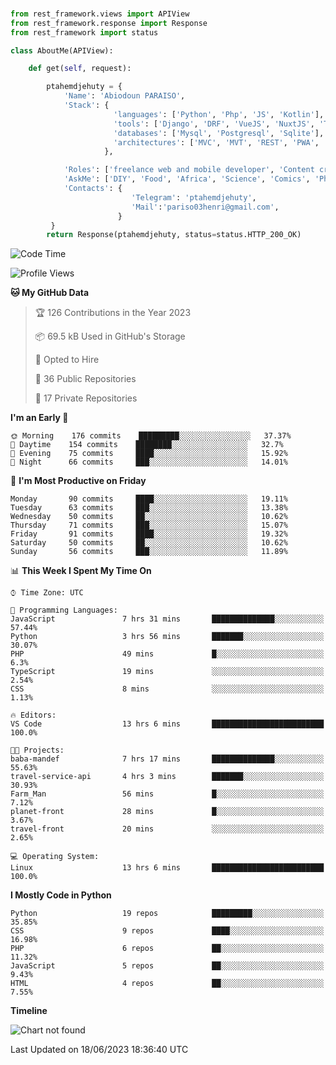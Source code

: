 ###
```python
from rest_framework.views import APIView
from rest_framework.response import Response
from rest_framework import status

class AboutMe(APIView):

    def get(self, request):

        ptahemdjehuty = {
            'Name': 'Abiodoun PARAISO',
            'Stack': {
                       'languages': ['Python', 'Php', 'JS', 'Kotlin'],
                       'tools': ['Django', 'DRF', 'VueJS', 'NuxtJS', 'Threejs' 'React', 'Kotlin', 'Electron'],
                       'databases': ['Mysql', 'Postgresql', 'Sqlite'],
                       'architectures': ['MVC', 'MVT', 'REST', 'PWA', 'SPA', 'MicroServices']
                     },

            'Roles': ['freelance web and mobile developer', 'Content creator', 'Teacher', 'Mentor'],
            'AskMe': ['DIY', 'Food', 'Africa', 'Science', 'Comics', 'Photography', 'Tech', 'Programming'],
            'Contacts': {
                           'Telegram': 'ptahemdjehuty',
                           'Mail':'pariso03henri@gmail.com',
                        }
         }
        return Response(ptahemdjehuty, status=status.HTTP_200_OK)

```                    

<!--START_SECTION:waka-->
![Code Time](http://img.shields.io/badge/Code%20Time-626%20hrs%2028%20mins-blue)

![Profile Views](http://img.shields.io/badge/Profile%20Views-0-blue)

**🐱 My GitHub Data** 

> 🏆 126 Contributions in the Year 2023
 > 
> 📦 69.5 kB Used in GitHub's Storage 
 > 
> 💼 Opted to Hire
 > 
> 📜 36 Public Repositories 
 > 
> 🔑 17 Private Repositories  
 > 
**I'm an Early 🐤** 

```text
🌞 Morning    176 commits    █████████░░░░░░░░░░░░░░░░   37.37% 
🌆 Daytime    154 commits    ████████░░░░░░░░░░░░░░░░░   32.7% 
🌃 Evening    75 commits     ████░░░░░░░░░░░░░░░░░░░░░   15.92% 
🌙 Night      66 commits     ███░░░░░░░░░░░░░░░░░░░░░░   14.01%

```
📅 **I'm Most Productive on Friday** 

```text
Monday       90 commits     ████░░░░░░░░░░░░░░░░░░░░░   19.11% 
Tuesday      63 commits     ███░░░░░░░░░░░░░░░░░░░░░░   13.38% 
Wednesday    50 commits     ██░░░░░░░░░░░░░░░░░░░░░░░   10.62% 
Thursday     71 commits     ███░░░░░░░░░░░░░░░░░░░░░░   15.07% 
Friday       91 commits     ████░░░░░░░░░░░░░░░░░░░░░   19.32% 
Saturday     50 commits     ██░░░░░░░░░░░░░░░░░░░░░░░   10.62% 
Sunday       56 commits     ███░░░░░░░░░░░░░░░░░░░░░░   11.89%

```


📊 **This Week I Spent My Time On** 

```text
⌚︎ Time Zone: UTC

💬 Programming Languages: 
JavaScript               7 hrs 31 mins       ██████████████░░░░░░░░░░░   57.44% 
Python                   3 hrs 56 mins       ███████░░░░░░░░░░░░░░░░░░   30.07% 
PHP                      49 mins             █░░░░░░░░░░░░░░░░░░░░░░░░   6.3% 
TypeScript               19 mins             ░░░░░░░░░░░░░░░░░░░░░░░░░   2.54% 
CSS                      8 mins              ░░░░░░░░░░░░░░░░░░░░░░░░░   1.13%

🔥 Editors: 
VS Code                  13 hrs 6 mins       █████████████████████████   100.0%

🐱‍💻 Projects: 
baba-mandef              7 hrs 17 mins       ██████████████░░░░░░░░░░░   55.63% 
travel-service-api       4 hrs 3 mins        ███████░░░░░░░░░░░░░░░░░░   30.93% 
Farm_Man                 56 mins             █░░░░░░░░░░░░░░░░░░░░░░░░   7.12% 
planet-front             28 mins             █░░░░░░░░░░░░░░░░░░░░░░░░   3.67% 
travel-front             20 mins             ░░░░░░░░░░░░░░░░░░░░░░░░░   2.65%

💻 Operating System: 
Linux                    13 hrs 6 mins       █████████████████████████   100.0%

```

**I Mostly Code in Python** 

```text
Python                   19 repos            █████████░░░░░░░░░░░░░░░░   35.85% 
CSS                      9 repos             ████░░░░░░░░░░░░░░░░░░░░░   16.98% 
PHP                      6 repos             ██░░░░░░░░░░░░░░░░░░░░░░░   11.32% 
JavaScript               5 repos             ██░░░░░░░░░░░░░░░░░░░░░░░   9.43% 
HTML                     4 repos             ██░░░░░░░░░░░░░░░░░░░░░░░   7.55%

```


**Timeline**

![Chart not found](https://raw.githubusercontent.com/ptahemdjehuty/ptahemdjehuty/main/charts/bar_graph.png) 


 Last Updated on 18/06/2023 18:36:40 UTC
<!--END_SECTION:waka-->
